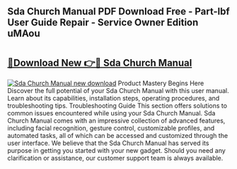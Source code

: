 ## Sda Church Manual PDF Download Free - Part-lbf User Guide Repair - Service Owner Edition uMAou

# <h2><a href="http://bc16809.oget.top/?id=Sda+Church+Manual">🔗Download New 👉🔴 Sda Church Manual</a></h2>

[![Sda Church Manual new download](https://i.imgur.com/5g1atiW.png)](http://bc16809.oget.top/?id=Sda+Church+Manual)
Product Mastery Begins Here Discover the full potential of your Sda Church Manual with this user manual. Learn about its capabilities, installation steps, operating procedures, and troubleshooting tips. Troubleshooting Guide This section offers solutions to common issues encountered while using your Sda Church Manual. Sda Church Manual comes with an impressive collection of advanced features, including facial recognition, gesture control, customizable profiles, and automated tasks, all of which can be accessed and customized through the user interface. We believe that the Sda Church Manual has served its purpose in getting you started with your new gadget. Should you need any clarification or assistance, our customer support team is always available.

